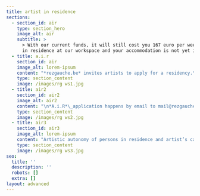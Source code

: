 ```yaml
---
title: artist in residence
sections:
  - section_id: air
    type: section_hero
    image_alt: air
    subtitle: >
      > With our current funds, it will still cost you 167 euro per week to be
      in residence at our workspace and your accommodation is not yet included.
  - title: a.i.r
    section_id: air
    image_alt: lorem-ipsum
    content: "*rezgauche.be* invites artists to apply for a residency.\n\nThe residency can be one, two or three weeks in duration and/or happen in a co-working form in longer periods.\n\nArtists can apply as individuals or as part of a collective, an organisation, etc.\n\nThe applicant needs to define the starting date of their residency.\n\nA project description is requested, with emphasis to be practical in the proposal - with openness to changes according to the artist project’s situation/inspiration during the residency.\n\nThe applicant is requested to describe the economy of their proposal: values, consumption, production, funds, donations, exchange, benefits, etc.\_\n\n"
    type: section_content
    image: /images/rg ws1.jpg
  - title: air2
    section_id: air2
    image_alt: air2
    content: "\n*A.i.R*\_application happens by email to mail@rezgauche.be, and a talk through video chat if necessary.\n\nThe rezgauche.be\_*A.i.R*. selection criteria are based on:\n\n1.  complete application\n\n2.  inclusivity: how to make it possible?\n\n3.  time-space compatibility\n\n4.  available resources\n\n5.  desire for responsibility\n"
    type: section_content
    image: /images/rg ws2.jpg
  - title: air3
    section_id: air3
    image_alt: lorem-ipsum
    content: "Artistic autonomy of persons in residence and artist’s care for the workspace: before, during and after their residency - are considered important.\n\nThe decisions for selection of a residency are made by the stakeholders of\_rezgauche.be\_by [*voting on the proposals in our dao*](https://app.astrodao.com/dao/rezgauche.sputnik-dao.near)\n"
    type: section_content
    image: /images/rg ws3.jpg
seo:
  title: ''
  description: ''
  robots: []
  extra: []
layout: advanced
---
```

